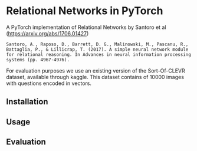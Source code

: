 # Relational Networks in PyTorch

A PyTorch implementation of Relational Networks by Santoro et al (https://arxiv.org/abs/1706.01427)

	Santoro, A., Raposo, D., Barrett, D. G., Malinowski, M., Pascanu, R., Battaglia, P., & Lillicrap, T. (2017). A simple neural network module for relational reasoning. In Advances in neural information processing systems (pp. 4967-4976).

For evaluation purposes we use an existing version of the Sort-Of-CLEVR dataset, available through kaggle. This dataset contains of 10000 images with questions encoded in vectors.

## Installation


## Usage


## Evaluation

